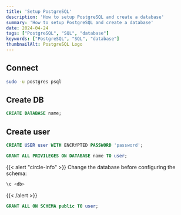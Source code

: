 ```yaml
---
title: 'Setup PostgreSQL'
description: 'How to setup PostgreSQL and create a database'
summary: 'How to setup PostgreSQL and create a database'
date: 2024-04-24
tags: ["PostgreSQL", "SQL", "database"]
keywords: ["PostgreSQL", "SQL", "database"]
thumbnailAlt: PostgreSQL Logo
---
```


## Connect

```bash
sudo -u postgres psql
```

## Create DB

```sql
CREATE DATABASE name;
```

## Create user

```sql
CREATE USER user WITH ENCRYPTED PASSWORD 'password';
```

```sql
GRANT ALL PRIVILEGES ON DATABASE name TO user;
```

{{< alert "circle-info" >}}
Change the database before configuring the schema:

```bash
\c <db>
```
{{< /alert >}}

```sql
GRANT ALL ON SCHEMA public TO user;
```